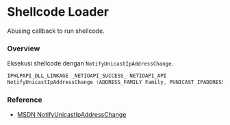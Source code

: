 # Shellcode Loader

Abusing callback to run shellcode.

### Overview

Eksekusi shellcode dengan `NotifyUnicastIpAddressChange`.

```c++
IPHLPAPI_DLL_LINKAGE _NETIOAPI_SUCCESS_ NETIOAPI_API 
NotifyUnicastIpAddressChange (ADDRESS_FAMILY Family, PUNICAST_IPADDRESS_CHANGE_CALLBACK Callback, PVOID CallerContext, BOOLEAN InitialNotification, HANDLE *NotificationHandle);
```

### Reference 

- [MSDN NotifyUnicastIpAddressChange](https://docs.microsoft.com/en-us/windows/win32/api/netioapi/nf-netioapi-notifyunicastipaddresschange)